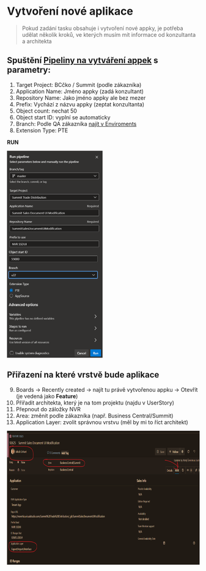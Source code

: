 # Vytvoření nové aplikace

> Pokud zadání tasku obsahuje i vytvoření nové appky, je potřeba udělat několik kroků, ve kterých musím mít informace od konzultanta a architekta

## Spuštění [Pipeliny na vytváření appek](https://navertica.visualstudio.com/BusinessCentral/_build?definitionId=313) s parametry:

1. Target Project: BCčko / Summit (podle zákazníka)
2. Application Name: Jméno appky (zadá konzultant)
3. Repository Name: Jako jméno appky ale bez mezer
4. Prefix: Vychází z názvu appky (zeptat konzultanta)
5. Object count: nechat 50
6. Object start ID: vyplní se automaticky
7. Branch: Podle QA zákazníka [najít v Enviroments](https://navertica.visualstudio.com/BusinessCentral/_search?text=QA*&type=workitem&lp=workitems-Project&filters=Projects%7BBusinessCentral%7DWork%20Item%20Types%7BEnvironment%7D&pageSize=25&includeFacets=false)
8. Extension Type: PTE

**RUN**

<img src="/Apps/Pics/vytvoreni_app.png" alt="MarineGEO circle logo" style="width: 250px;"/>

## Přiřazení na které vrstvě bude aplikace
9. Boards → Recently created → najít tu právě vytvořenou appku → Otevřít (je vedená jako **Feature**)
10. Přiřadit architekta, který je na tom projektu (najdu v UserStory)
11. Přepnout do záložky NVR
12. Area: změnit podle zákazníka (např. Business Central/Summit)
13. Application Layer: zvolit správnou vrstvu (měl by mi to říct architekt)

<img src="/Apps/Pics/vytvoreni_app1.png" alt="MarineGEO circle logo" style="height: 350px;"/>

